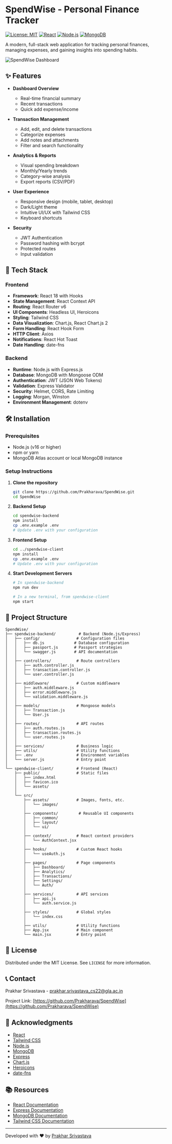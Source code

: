 # SpendWise - Personal Finance Tracker

[![License: MIT](https://img.shields.io/badge/License-MIT-yellow.svg)](https://opensource.org/licenses/MIT)
[![React](https://img.shields.io/badge/React-18.2.0-61DAFB?logo=react)](https://reactjs.org/)
[![Node.js](https://img.shields.io/badge/Node.js-16.x-339933?logo=node.js)](https://nodejs.org/)
[![MongoDB](https://img.shields.io/badge/MongoDB-4.4+-47A248?logo=mongodb)](https://www.mongodb.com/)

A modern, full-stack web application for tracking personal finances, managing expenses, and gaining insights into spending habits.

![SpendWise Dashboard](https://via.placeholder.com/1200x600.png?text=SpendWise+Dashboard+Preview)

## ✨ Features

- **Dashboard Overview**
  - Real-time financial summary
  - Recent transactions
  - Quick add expense/income

- **Transaction Management**
  - Add, edit, and delete transactions
  - Categorize expenses
  - Add notes and attachments
  - Filter and search functionality

- **Analytics & Reports**
  - Visual spending breakdown
  - Monthly/Yearly trends
  - Category-wise analysis
  - Export reports (CSV/PDF)

- **User Experience**
  - Responsive design (mobile, tablet, desktop)
  - Dark/Light theme
  - Intuitive UI/UX with Tailwind CSS
  - Keyboard shortcuts

- **Security**
  - JWT Authentication
  - Password hashing with bcrypt
  - Protected routes
  - Input validation

## 🚀 Tech Stack

### Frontend
- **Framework**: React 18 with Hooks
- **State Management**: React Context API
- **Routing**: React Router v6
- **UI Components**: Headless UI, Heroicons
- **Styling**: Tailwind CSS
- **Data Visualization**: Chart.js, React Chart.js 2
- **Form Handling**: React Hook Form
- **HTTP Client**: Axios
- **Notifications**: React Hot Toast
- **Date Handling**: date-fns

### Backend
- **Runtime**: Node.js with Express.js
- **Database**: MongoDB with Mongoose ODM
- **Authentication**: JWT (JSON Web Tokens)
- **Validation**: Express Validator
- **Security**: Helmet, CORS, Rate Limiting
- **Logging**: Morgan, Winston
- **Environment Management**: dotenv

## 🛠️ Installation

### Prerequisites
- Node.js (v16 or higher)
- npm or yarn
- MongoDB Atlas account or local MongoDB instance

### Setup Instructions

1. **Clone the repository**
   ```bash
   git clone https://github.com/Prakharava/SpendWise.git
   cd SpendWise
   ```

2. **Backend Setup**
   ```bash
   cd spendwise-backend
   npm install
   cp .env.example .env
   # Update .env with your configuration
   ```

3. **Frontend Setup**
   ```bash
   cd ../spendwise-client
   npm install
   cp .env.example .env
   # Update .env with your configuration
   ```

4. **Start Development Servers**
   ```bash
   # In spendwise-backend
   npm run dev

   # In a new terminal, from spendwise-client
   npm start
   ```


## 📁 Project Structure

```
SpendWise/
├── spendwise-backend/          # Backend (Node.js/Express)
│   ├── config/                # Configuration files
│   │   ├── db.js             # Database configuration
│   │   ├── passport.js       # Passport strategies
│   │   └── swagger.js        # API documentation
│   │
│   ├── controllers/           # Route controllers
│   │   ├── auth.controller.js
│   │   ├── transaction.controller.js
│   │   └── user.controller.js
│   │
│   ├── middleware/            # Custom middleware
│   │   ├── auth.middleware.js
│   │   ├── error.middleware.js
│   │   └── validation.middleware.js
│   │
│   ├── models/                # Mongoose models
│   │   ├── Transaction.js
│   │   └── User.js
│   │
│   ├── routes/                # API routes
│   │   ├── auth.routes.js
│   │   ├── transaction.routes.js
│   │   └── user.routes.js
│   │
│   ├── services/              # Business logic
│   ├── utils/                 # Utility functions
│   ├── .env                   # Environment variables
│   └── server.js              # Entry point
│
└── spendwise-client/          # Frontend (React)
    ├── public/                # Static files
    │   ├── index.html
    │   ├── favicon.ico
    │   └── assets/
    │
    └── src/
        ├── assets/            # Images, fonts, etc.
        │   └── images/
        │
        ├── components/         # Reusable UI components
        │   ├── common/
        │   ├── layout/
        │   └── ui/
        │
        ├── context/           # React context providers
        │   └── AuthContext.jsx
        │
        ├── hooks/             # Custom React hooks
        │   └── useAuth.js
        │
        ├── pages/             # Page components
        │   ├── Dashboard/
        │   ├── Analytics/
        │   ├── Transactions/
        │   ├── Settings/
        │   └── Auth/
        │
        ├── services/          # API services
        │   ├── api.js
        │   └── auth.service.js
        │
        ├── styles/            # Global styles
        │   └── index.css
        │
        ├── utils/             # Utility functions
        ├── App.jsx            # Main component
        └── main.jsx           # Entry point
```

## 📜 License

Distributed under the MIT License. See `LICENSE` for more information.

## 📞 Contact

Prakhar Srivastava - prakhar.srivastava_cs22@gla.ac.in

Project Link: [https://github.com/Prakharava/SpendWise](https://github.com/Prakharava/SpendWise)

## 🙏 Acknowledgments

- [React](https://reactjs.org/)
- [Tailwind CSS](https://tailwindcss.com/)
- [Node.js](https://nodejs.org/)
- [MongoDB](https://www.mongodb.com/)
- [Express](https://expressjs.com/)
- [Chart.js](https://www.chartjs.org/)
- [Heroicons](https://heroicons.com/)
- [date-fns](https://date-fns.org/)

## 📚 Resources

- [React Documentation](https://reactjs.org/docs/getting-started.html)
- [Express Documentation](https://expressjs.com/)
- [MongoDB Documentation](https://docs.mongodb.com/)
- [Tailwind CSS Documentation](https://tailwindcss.com/docs)

---

Developed with ❤️ by [Prakhar Srivastava](https://github.com/Prakharava)
